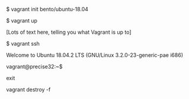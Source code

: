 $ vagrant init bento/ubuntu-18.04

$ vagrant up

  [Lots of text here, telling you what Vagrant is up to]
  
$ vagrant ssh

Welcome to Ubuntu 18.04.2 LTS (GNU/Linux 3.2.0-23-generic-pae i686)

vagrant@precise32:~$

exit

vagrant destroy -f
